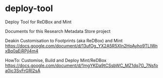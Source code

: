 deploy-tool
===========

Deploy Tool for ReDBox and Mint



Documents for this Research Metadata Store project

Deakin Customisation to Footprints (aka ReDBox) and Mint
https://docs.google.com/document/d/13ufOg_YX2A5R5XIn2HpAyho9TLlWnxBq0aEjRPjl4m4


HowTo: Customise, Build and Deploy Mint/ReDBox
https://docs.google.com/document/d/1mgYKDa9tCSsbWC_MZ1dq7G_7Nsfpa0ic3SvFrGRI2sA
